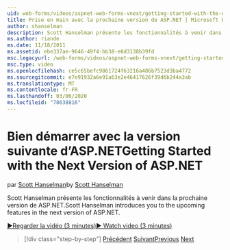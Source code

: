 ```yaml
---
uid: web-forms/videos/aspnet-web-forms-vnext/getting-started-with-the-next-version-of-aspnet
title: Prise en main avec la prochaine version de ASP.NET | Microsoft Docs
author: shanselman
description: Scott Hanselman présente les fonctionnalités à venir dans la prochaine version de ASP.NET.
ms.author: riande
ms.date: 11/18/2011
ms.assetid: ebe337ae-9646-49f4-bb38-e6d3138b39fd
msc.legacyurl: /web-forms/videos/aspnet-web-forms-vnext/getting-started-with-the-next-version-of-aspnet
msc.type: video
ms.openlocfilehash: ce5c65befc9861724f63216a486b7523d3ba4772
ms.sourcegitcommit: e7e91932a6e91a63e2e46417626f39d6b244a3ab
ms.translationtype: MT
ms.contentlocale: fr-FR
ms.lasthandoff: 03/06/2020
ms.locfileid: "78638816"
---
```

# <a name="getting-started-with-the-next-version-of-aspnet"></a><span data-ttu-id="14c59-103">Bien démarrer avec la version suivante d’ASP.NET</span><span class="sxs-lookup"><span data-stu-id="14c59-103">Getting Started with the Next Version of ASP.NET</span></span>

<span data-ttu-id="14c59-104">par [Scott Hanselman](https://github.com/shanselman)</span><span class="sxs-lookup"><span data-stu-id="14c59-104">by [Scott Hanselman](https://github.com/shanselman)</span></span>

<span data-ttu-id="14c59-105">Scott Hanselman présente les fonctionnalités à venir dans la prochaine version de ASP.NET.</span><span class="sxs-lookup"><span data-stu-id="14c59-105">Scott Hanselman introduces you to the upcoming features in the next version of ASP.NET.</span></span>

[<span data-ttu-id="14c59-106">&#9654;Regarder la vidéo (3 minutes)</span><span class="sxs-lookup"><span data-stu-id="14c59-106">&#9654; Watch video (3 minutes)</span></span>](https://channel9.msdn.com/Blogs/ASP-NET-Site-Videos/getting-started-with-the-next-version-of-aspnet)

> [!div class="step-by-step"]
> <span data-ttu-id="14c59-107">[Précédent](aspnet-vnext-videos-bundling-and-minification.md)
> [Suivant](aspnet-and-web-tools-20122.md)</span><span class="sxs-lookup"><span data-stu-id="14c59-107">[Previous](aspnet-vnext-videos-bundling-and-minification.md)
[Next](aspnet-and-web-tools-20122.md)</span></span>
